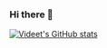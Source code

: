 ### Hi there 👋

<!--
**VideetM/videetm** is a ✨ _special_ ✨ repository because its `README.md` (this file) appears on your GitHub profile.

Here are some ideas to get you started:

- 🔭 I’m currently working on ...
- 🌱 I’m currently learning ...
- 👯 I’m looking to collaborate on ...
- 🤔 I’m looking for help with ...
- 💬 Ask me about ...
- 📫 How to reach me: ...
- 😄 Pronouns: ...
- ⚡ Fun fact: ...
-->

[![Videet's GitHub stats](https://github-readme-stats.vercel.app/api?username=videetm)](https://github.com/anuraghazra/github-readme-stats)
